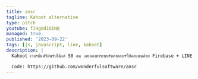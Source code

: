 ```yaml
---
title: ansr
tagline: Kahoot alternative
type: pitch
youtube: fJHgUd1QINQ
managed: true
published: '2023-09-22'
tags: [js, javascript, line, kahoot]
description: |
  Kahoot เวอร์ชั่นฟรีมันรับได้แค่ 50 คน เลยลองทำระบบรับคำตอบ+ให้คะแนนด้วย Firebase + LINE API อยากลอง Load test ที่งานนี้ดู~

  Code: https://github.com/wonderfulsoftware/ansr
---
```

